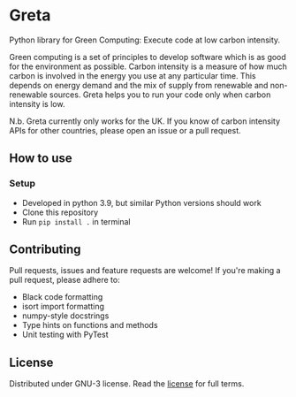 # Greta

Python library for Green Computing:
Execute code at low carbon intensity.

Green computing is a set of principles to develop software
which is as good for the environment
as possible.
Carbon intensity is a measure of how much carbon
is involved in the energy you use
at any particular time.
This depends on
energy demand
and the mix of supply
from renewable
and non-renewable sources.
Greta helps you to run your code
only when carbon intensity is low.

N.b. Greta currently only works for the UK.
If you know of carbon intensity APIs
for other countries,
please open an issue
or a pull request.

## How to use

### Setup

- Developed in python 3.9,
but similar Python versions should work
- Clone this repository
- Run `pip install .`
in terminal

## Contributing

Pull requests,
issues
and feature requests are welcome!
If you're making a pull request,
please adhere to:

- Black code formatting
- isort import formatting
- numpy-style docstrings
- Type hints on functions and methods
- Unit testing with PyTest

## License

Distributed under GNU-3 license.
Read the [license](./LICENSE)
for full terms.
